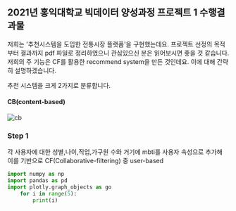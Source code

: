 ## 2021년 홍익대학교 빅데이터 양성과정 프로젝트 1 수행결과물

저희는 '추천시스템을 도입한 전통시장 플랫폼'을 구현했는데요. 프로젝트 선정의 목적부터 결과까지 pdf 파일로 정리하였으니 관심있으신 분은 읽어보시면 좋을 것 같습니다.
저희의 주 기능은 CF를 활용한 recommend system을 만든 것인데요. 이에 대해 간략히 설명하겠습니다. 

추천 시스템을 크게 2가지로 분류합니다.
#### CB(content-based)

![cb](https://user-images.githubusercontent.com/83809636/135036337-facd1224-eb22-42a8-a011-24eced1dbee9.png)


### Step 1

각 사용자에 대한 성별,나이,직업,가구원 수와 거기에 mbti를 사용자 속성으로 추가해 이를 기반으로 CF(Collaborative-filtering) 중 user-based 
```python
import numpy as np
import pandas as pd
import plotly.graph_objects as go
    for i in range(5):
        print(i)
       
